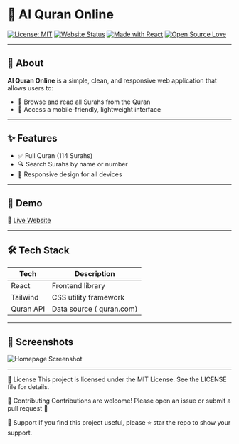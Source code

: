 # 📖 Al Quran Online

[![License: MIT](https://img.shields.io/badge/License-MIT-green.svg)](LICENSE)
[![Website Status](https://img.shields.io/website-up-down-green-red/http/yourwebsite.com.svg)]([https://yourwebsite.com](https://al-quran-gold.vercel.app/))
[![Made with React](https://img.shields.io/badge/Made%20with-React-blue.svg)](https://reactjs.org/)
[![Open Source Love](https://img.shields.io/badge/Open%20Source-%F0%9F%92%9A-brightgreen.svg)](https://github.com/m-zohaibali/al-quran)

---

## 🌙 About

**Al Quran Online** is a simple, clean, and responsive web application that allows users to:

- 📜 Browse and read all Surahs from the Quran
- 📱 Access a mobile-friendly, lightweight interface

---

## ✨ Features

- ✅ Full Quran (114 Surahs)
- 🔍 Search Surahs by name or number
- 📱 Responsive design for all devices

---

## 🚀 Demo

🔗 [Live Website](https://al-quran-gold.vercel.app/)

---

## 🛠️ Tech Stack

| Tech      | Description                |
|-----------|----------------------------|
| React     | Frontend library           |
| Tailwind  | CSS utility framework      |
| Quran API | Data source ( quran.com)   |

---

## 📸 Screenshots

![Homepage Screenshot](https://i.ibb.co/HfgvDvR6/Online-Quran-Google-Chrome-5-5-2025-1-44-27-PM.png)

---


📜 License
This project is licensed under the MIT License.
See the LICENSE file for details.

🤲 Contributing
Contributions are welcome!
Please open an issue or submit a pull request 🙌

💖 Support
If you find this project useful, please ⭐ star the repo to show your support.
